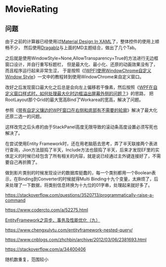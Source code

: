# MovieRating

## 问题  


由于之前的计算器已经使用过[Material Design In XAML](http://materialdesigninxaml.net/)了，整体控件的使用上顺畅不少，
然后使用[Dragablz](https://dragablz.net/)与上面的MD主题结合，做出了几个Tab。

之后就是使用WindowStyle=None,AllowTransparency=True的方法进行无边框窗口设计，并自行重写标题栏，
但是最大化、最小化、还原的动画效果没有了，而且程序运行起来非常生涩，
于是按照《[[WPF]使用WindowChrome自定义Window Style](https://www.cnblogs.com/dino623/p/CustomWindowStyle.html)》一文中的教程转到使用WindowChrome来自定义窗口。

改好之后发现窗口最大化之后总是会向左上偏移若干像素，然后按照《[WPF在自定义窗口样式时，如何处理最大化时边框溢出屏幕外侧的问题？](https://social.msdn.microsoft.com/Forums/zh-CN/16725ba8-6cc5-4cb4-9a77-b30e20a8f169/wpf223123325823450200413138321475266792433526102652922291420309?forum=wpfzhchs)》的思路，
把RootLayout那个Grid的最大宽高Bind了Workarea的宽高，解决了问题。

参照《[带有自定义镶边的WPF窗口在右侧和底部有不需要的轮廓](https://codeday.me/bug/20190304/758115.html)》解决了最大化还原二选一的问题。

这样改完之后头疼的由于StackPanel高度无限导致的滚动条高度设置必须写死也解决了。

在尝试使用Entity Framework时，还在用老脑筋去思考，弄了半天联接两个表进行查询，Jion方法鼓捣了半天，Include方法也鼓捣了半天，后来才发现EF里的实体定义的时候已经包含了所有相关的内容，就是说已经通过主外键连接好了，不需要自己再折腾了。

做到影片类别的时候发现设计的数据库挺蠢的，每一个类别都用一个Boolean表示，在Binding到Converter的时候就得Multi Binding十九个变量，太麻烦了，后来处理了一下数据，将类别信息转换为十九位的01字串，处理起来就好多了。

https://stackoverflow.com/questions/3520713/programmatically-raise-a-command 

https://www.codercto.com/a/52275.html

 [EntityFramework之异步、事务及性能优化（九）](https://www.cnblogs.com/CreateMyself/p/4787856.html)

 https://www.chengxulvtu.com/entityframework-nested-query/

 https://www.cnblogs.com/zhchbin/archive/2012/03/06/2381693.html

 https://stackoverflow.com/a/34400406

 随机数重复，范围较小